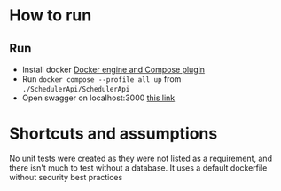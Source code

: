 # How to run
## Run
* Install docker <a href="https://docs.docker.com/desktop/">Docker engine and Compose plugin</a></br>
* Run `docker compose --profile all up` from `./SchedulerApi/SchedulerApi`
* Open swagger on localhost:3000 <a href="http://localhost:3000/swagger/index.html">this link</a> 

# Shortcuts and assumptions 
No unit tests were created as they were not listed as a requirement, and there isn't much to test without a database.
It uses a default dockerfile without security best practices